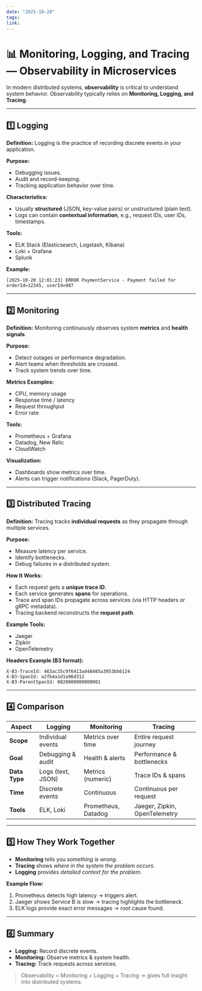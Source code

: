 ```yaml
---
date: "2025-10-20"
tags: 
link:
---
```


# 📊 Monitoring, Logging, and Tracing — Observability in Microservices

In modern distributed systems, **observability** is critical to understand system behavior. Observability typically relies on **Monitoring, Logging, and Tracing**.  

---

## 1️⃣ Logging

**Definition:** Logging is the practice of recording discrete events in your application.  

**Purpose:**  
- Debugging issues.  
- Audit and record-keeping.  
- Tracking application behavior over time.

**Characteristics:**  
- Usually **structured** (JSON, key-value pairs) or unstructured (plain text).  
- Logs can contain **contextual information**, e.g., request IDs, user IDs, timestamps.

**Tools:**  
- ELK Stack (Elasticsearch, Logstash, Kibana)  
- Loki + Grafana  
- Splunk

**Example:**
```
[2025-10-20 12:01:23] ERROR PaymentService - Payment failed for orderId=12345, userId=987
```
---

## 2️⃣ Monitoring

**Definition:** Monitoring continuously observes system **metrics** and **health signals**.  

**Purpose:**  
- Detect outages or performance degradation.  
- Alert teams when thresholds are crossed.  
- Track system trends over time.

**Metrics Examples:**  
- CPU, memory usage  
- Response time / latency  
- Request throughput  
- Error rate

**Tools:**  
- Prometheus + Grafana  
- Datadog, New Relic  
- CloudWatch

**Visualization:**  
- Dashboards show metrics over time.  
- Alerts can trigger notifications (Slack, PagerDuty).

---

## 3️⃣ Distributed Tracing

**Definition:** Tracing tracks **individual requests** as they propagate through multiple services.  

**Purpose:**  
- Measure latency per service.  
- Identify bottlenecks.  
- Debug failures in a distributed system.

**How It Works:**  
- Each request gets a **unique trace ID**.  
- Each service generates **spans** for operations.  
- Trace and span IDs propagate across services (via HTTP headers or gRPC metadata).  
- Tracing backend reconstructs the **request path**.

**Example Tools:**  
- Jaeger  
- Zipkin  
- OpenTelemetry

**Headers Example (B3 format):**
```
X-B3-TraceId: 463ac35c9f6413ad48485a3953bb6124  
X-B3-SpanId: a2fb4a1d1a96d312  
X-B3-ParentSpanId: 0020000000000001
```


---

## 4️⃣ Comparison

| Aspect | Logging | Monitoring | Tracing |
|--------|---------|-----------|---------|
| **Scope** | Individual events | Metrics over time | Entire request journey |
| **Goal** | Debugging & audit | Health & alerts | Performance & bottlenecks |
| **Data Type** | Logs (text, JSON) | Metrics (numeric) | Trace IDs & spans |
| **Time** | Discrete events | Continuous | Continuous per request |
| **Tools** | ELK, Loki | Prometheus, Datadog | Jaeger, Zipkin, OpenTelemetry |

---

## 5️⃣ How They Work Together

- **Monitoring** tells you *something is wrong*.  
- **Tracing** shows *where in the system the problem occurs*.  
- **Logging** provides *detailed context for the problem*.  

**Example Flow:**  
1. Prometheus detects high latency → triggers alert.  
2. Jaeger shows Service B is slow → tracing highlights the bottleneck.  
3. ELK logs provide exact error messages → root cause found.

---

## 6️⃣ Summary

- **Logging:** Record discrete events.  
- **Monitoring:** Observe metrics & system health.  
- **Tracing:** Track requests across services.  

> Observability = Monitoring + Logging + Tracing → gives full insight into distributed systems.
